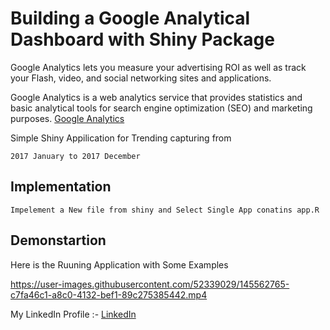 # Building a Google Analytical Dashboard with Shiny Package

Google Analytics lets you measure your advertising ROI as well as track your Flash, video, and social networking sites and applications.

 Google Analytics is a web analytics service that provides statistics and basic analytical tools for search engine optimization (SEO) and marketing purposes.
 [Google Analytics](https://analytics.google.com/analytics)

 Simple Shiny Appilication for Trending capturing from
  ```
 2017 January to 2017 December
```

## Implementation
 ```
 Impelement a New file from shiny and Select Single App conatins app.R
 ```

 ## Demonstartion
 Here is the Ruuning Application with Some Examples
 
 https://user-images.githubusercontent.com/52339029/145562765-c7fa46c1-a8c0-4132-bef1-89c275385442.mp4



My LinkedIn Profile :- [LinkedIn](www.linkedin.com/in/pandula-p-300776185)

 

